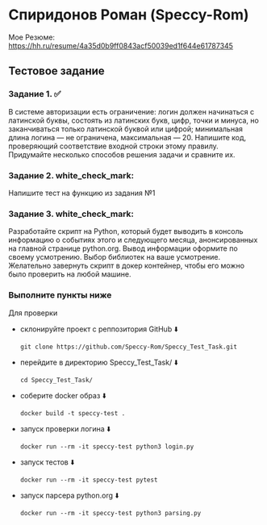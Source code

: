 # Спиридонов Роман (Speccy-Rom)
Мое Резюме: https://hh.ru/resume/4a35d0b9ff0843acf50039ed1f644e61787345

## Тестовое задание

### Задание 1. :white_check_mark:
В системе авторизации есть ограничение: логин должен начинаться
с латинской буквы, состоять из латинских букв, цифр, точки и минуса, но
заканчиваться только латинской буквой или цифрой; минимальная длина
логина — не ограничена, максимальная — 20. Напишите код, проверяющий
соответствие входной строки этому правилу. Придумайте несколько способов
решения задачи и сравните их.

### Задание 2. white_check_mark:
Напишите тест на функцию из задания №1

### Задание 3. white_check_mark:
Разработайте скрипт на Python, который будет выводить в консоль
информацию о событиях этого и следующего месяца, анонсированных на
главной странице python.org. Вывод информации оформите по своему
усмотрению. Выбор библиотек на ваше усмотрение. Желательно завернуть
скрипт в докер контейнер, чтобы его можно было проверить на любой машине.

### Выполните пункты ниже
Для проверки
- склонируйте проект с реппозитория GitHub :arrow_down:
    ```
    git clone https://github.com/Speccy-Rom/Speccy_Test_Task.git
    ```
- перейдите в директорию Speccy_Test_Task/ :arrow_down:
    ```
    cd Speccy_Test_Task/
    ```
- соберите docker образ :arrow_down:
    ```
    docker build -t speccy-test .
    ```
- запуск проверки логина :arrow_down:
    ```
    docker run --rm -it speccy-test python3 login.py
    ```
- запуск тестов  :arrow_down:
    ```
    docker run --rm -it speccy-test pytest
    ```
- запуск парсера python.org  :arrow_down:
    ```
    docker run --rm -it speccy-test python3 parsing.py
    ```